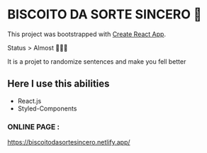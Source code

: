 # BISCOITO DA SORTE SINCERO 🤖

This project was bootstrapped with [Create React App](https://github.com/Marlon-Yuri/omikuji.senbei/blob/master/LICENSE).

Status > Almost 🕵🏾‍♂️ 

It is a projet to randomize sentences and make you fell better

## Here I use this abilities

* React.js 
* Styled-Components

### ONLINE PAGE :
https://biscoitodasortesincero.netlify.app/
